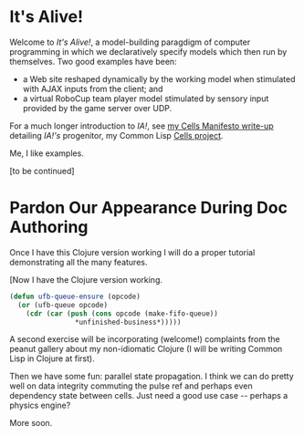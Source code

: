 # It's Alive!
Welcome to *It's Alive!*, a model-building paragdigm of computer programming in which we declaratively specify models which then run by themselves. Two good examples have been:

* a Web site reshaped dynamically by the working model when stimulated with AJAX inputs from the client; and
* a virtual RoboCup team player model stimulated by sensory input provided by the game server over UDP.

For a much longer introduction to *IA!*, see [my Cells Manifesto write-up](http://smuglispweeny.blogspot.com/2008/02/cells-manifesto.html) detailing *IA!'s* progenitor, my Common Lisp [Cells project](https://github.com/kennytilton/cells).

Me, I like examples.

[to be continued]

# Pardon Our Appearance During Doc Authoring

Once I have this Clojure version working I will do a proper tutorial demonstrating all the many features.

[Now I have the Clojure version working.

``` lisp
(defun ufb-queue-ensure (opcode)
  (or (ufb-queue opcode)
    (cdr (car (push (cons opcode (make-fifo-queue))
                *unfinished-business*)))))
```
A second exercise will be incorporating (welcome!) complaints from the peanut gallery about my non-idiomatic Clojure (I will be writing Common Lisp in Clojure at first).

Then we have some fun: parallel state propagation. I think we can do pretty well on data integrity commuting the pulse ref and perhaps even dependency state between cells. Just need a good use case -- perhaps a physics engine?

More soon.
